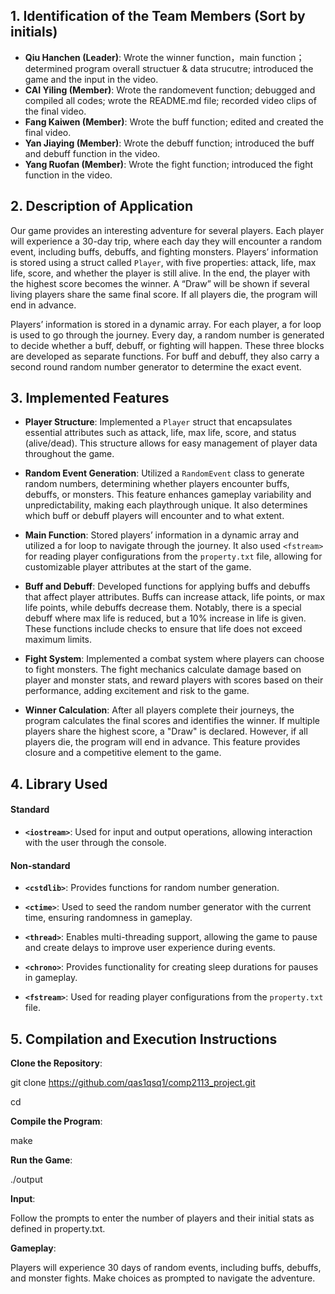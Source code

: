 ## 1.  Identification of the Team Members (Sort by initials)
- **Qiu Hanchen (Leader)**: Wrote the winner function，main function；determined program overall structuer & data strucutre; introduced the game and the input in the video.
- **CAI Yiling (Member)**: Wrote the randomevent function; debugged and compiled all codes; wrote the README.md file; recorded video clips of the final video.
- **Fang Kaiwen (Member)**: Wrote the buff function; edited and created the final video.
- **Yan Jiaying (Member)**: Wrote the debuff function; introduced the buff and debuff function in the video.
- **Yang Ruofan (Member)**: Wrote the fight function; introduced the fight function in the video.
## 2.  Description of Application
Our game provides an interesting adventure for several players. Each player will experience a 30-day trip, where each day they will encounter a random event, including buffs, debuffs, and fighting monsters. Players’ information is stored using a struct called `Player`, with five properties: attack, life, max life, score, and whether the player is still alive. In the end, the player with the highest score becomes the winner. A “Draw” will be shown if several living players share the same final score. If all players die, the program will end in advance.

Players’ information is stored in a dynamic array. For each player, a for loop is used to go through the journey. Every day, a random number is generated to decide whether a buff, debuff, or fighting will happen. These three blocks are developed as separate functions. For buff and debuff, they also carry a second round random number generator to determine the exact event.
## 3.  Implemented Features
- **Player Structure**: Implemented a `Player` struct that encapsulates essential attributes such as attack, life, max life, score, and status (alive/dead). This structure allows for easy management of player data throughout the game.
  
- **Random Event Generation**: Utilized a `RandomEvent` class to generate random numbers, determining whether players encounter buffs, debuffs, or monsters. This feature enhances gameplay variability and unpredictability, making each playthrough unique. It also determines which buff or debuff players will encounter and to what extent.

- **Main Function**: Stored players’ information in a dynamic array and utilized a for loop to navigate through the journey. It also used `<fstream>` for reading player configurations from the `property.txt` file, allowing for customizable player attributes at the start of the game.

- **Buff and Debuff**: Developed functions for applying buffs and debuffs that affect player attributes. Buffs can increase attack, life points, or max life points, while debuffs decrease them. Notably, there is a special debuff where max life is reduced, but a 10% increase in life is given. These functions include checks to ensure that life does not exceed maximum limits.

- **Fight System**: Implemented a combat system where players can choose to fight monsters. The fight mechanics calculate damage based on player and monster stats, and reward players with scores based on their performance, adding excitement and risk to the game.

- **Winner Calculation**: After all players complete their journeys, the program calculates the final scores and identifies the winner. If multiple players share the highest score, a "Draw" is declared. However, if all players die, the program will end in advance. This feature provides closure and a competitive element to the game.
## 4.  Library Used
#### Standard
- **`<iostream>`**: Used for input and output operations, allowing interaction with the user through the console.

#### Non-standard
  
- **`<cstdlib>`**: Provides functions for random number generation.
  
- **`<ctime>`**: Used to seed the random number generator with the current time, ensuring randomness in gameplay.
  
- **`<thread>`**: Enables multi-threading support, allowing the game to pause and create delays to improve user experience during events.
  
- **`<chrono>`**: Provides functionality for creating sleep durations for pauses in gameplay.
  
- **`<fstream>`**: Used for reading player configurations from the `property.txt` file.
## 5.  Compilation and Execution Instructions
   **Clone the Repository**:
   
   git clone https://github.com/qas1qsq1/comp2113_project.git
   
   cd <repository-directory>
   
   **Compile the Program**:
   
   make
   
   **Run the Game**:
   
   ./output
   
   **Input**:
   
   Follow the prompts to enter the number of players and their initial stats as defined in property.txt.
   
   **Gameplay**: 
   
   Players will experience 30 days of random events, including buffs, debuffs, and monster fights. Make choices as prompted to navigate the adventure.


